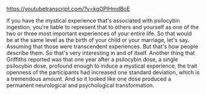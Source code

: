 https://youtubetranscript.com/?v=kgOPlHmdBoE

 If you have the mystical experience that's associated with psilocybin ingestion, you're liable to represent that to others and yourself as one of the two or three most important experiences of your entire life. So that would be at the same level as the birth of your child or your marriage, let's say. Assuming that those were transcendent experiences. But that's how people describe them. So that's very interesting in and of itself. Another thing that Griffiths reported was that one year after a psilocybin dose, a single psilocybin dose, profound enough to induce a mystical experience, the trait openness of the participants had increased one standard deviation, which is a tremendous amount. And so it looked like one dose produced a permanent neurological and psychological transformation.